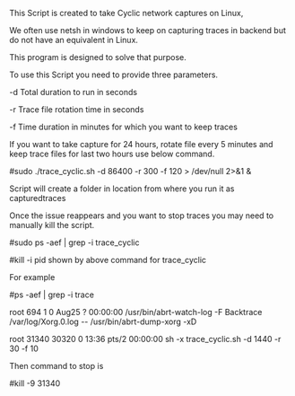 This Script is created to take Cyclic network captures on Linux, 

We often use netsh in windows to keep on capturing traces in backend but do not have an equivalent in Linux. 

This program is designed to solve that purpose. 

To use this Script you need to provide three parameters. 

-d Total duration to run in seconds

-r Trace file rotation time in seconds

-f Time duration in minutes for which you want to keep traces

If you want to take capture for 24 hours, rotate file every 5 minutes and keep trace files for last two hours use below command.

#sudo ./trace_cyclic.sh -d 86400 -r 300 -f 120 > /dev/null 2>&1 &

Script will create a folder in location from where you run it as capturedtraces

Once the issue reappears and you want to stop traces you may need to manually kill the script.

#sudo ps -aef | grep -i trace_cyclic

#kill -i pid shown by above command for trace_cyclic

For example

#ps -aef | grep -i trace

root       694     1  0 Aug25 ?        00:00:00 /usr/bin/abrt-watch-log -F Backtrace /var/log/Xorg.0.log -- /usr/bin/abrt-dump-xorg -xD

root     31340 30320  0 13:36 pts/2    00:00:00 sh -x trace_cyclic.sh -d 1440 -r 30 -f 10

Then command to stop is 

#kill -9 31340

